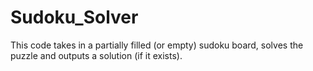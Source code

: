 # Sudoku_Solver
This code takes in a partially filled (or empty) sudoku board, solves the puzzle and outputs a solution (if it exists). 

